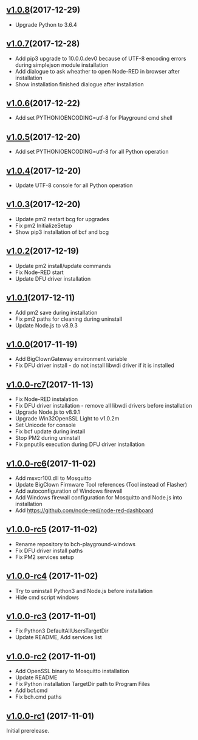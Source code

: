 ## [v1.0.8](https://github.com/bigclownlabs/bch-playground-windows/releases/tag/v1.0.8)(2017-12-29)

  * Upgrade Python to 3.6.4
  
  ## [v1.0.7](https://github.com/bigclownlabs/bch-playground-windows/releases/tag/v1.0.7)(2017-12-28)

  * Add pip3 upgrade to 10.0.0.dev0 because of UTF-8 encoding errors during simplejson module installation
  * Add dialogue to ask wheather to open Node-RED in browser after installation
  * Show installation finished dialogue after installation
  
  ## [v1.0.6](https://github.com/bigclownlabs/bch-playground-windows/releases/tag/v1.0.6)(2017-12-22)

  * Add set PYTHONIOENCODING=utf-8 for Playground cmd shell

## [v1.0.5](https://github.com/bigclownlabs/bch-playground-windows/releases/tag/v1.0.5)(2017-12-20)

  * Add set PYTHONIOENCODING=utf-8 for all Python operation

## [v1.0.4](https://github.com/bigclownlabs/bch-playground-windows/releases/tag/v1.0.4)(2017-12-20)

  * Update UTF-8 console for all Python operation

## [v1.0.3](https://github.com/bigclownlabs/bch-playground-windows/releases/tag/v1.0.3)(2017-12-20)

  * Update pm2 restart bcg for upgrades
  * Fix pm2 InitializeSetup
  * Show pip3 installation of bcf and bcg

## [v1.0.2](https://github.com/bigclownlabs/bch-playground-windows/releases/tag/v1.0.2)(2017-12-19)

  * Update pm2 install/update commands
  * Fix Node-RED start
  * Update DFU driver installation

## [v1.0.1](https://github.com/bigclownlabs/bch-playground-windows/releases/tag/v1.0.1)(2017-12-11)

  * Add pm2 save during installation
  * Fix pm2 paths for cleaning during uninstall
  * Update Node.js to v8.9.3

## [v1.0.0](https://github.com/bigclownlabs/bch-playground-windows/releases/tag/v1.0.0)(2017-11-19)

  * Add BigClownGateway environment variable
  * Fix DFU driver install - do not install libwdi driver if it is installed

## [v1.0.0-rc7](https://github.com/bigclownlabs/bch-playground-windows/releases/tag/v1.0.0-rc7)(2017-11-13)

  * Fix Node-RED instalation
  * Fix DFU driver installation - remove all libwdi drivers before installation
  * Upgrade Node.js to v8.9.1
  * Upgrade Win32OpenSSL Light to v1.0.2m
  * Set Unicode for console
  * Fix bcf update during install
  * Stop PM2 during uninstall
  * Fix pnputils execution during DFU driver installation

## [v1.0.0-rc6](https://github.com/bigclownlabs/bch-playground-windows/releases/tag/v1.0.0-rc6)(2017-11-02)

  * Add msvcr100.dll to Mosquitto
  * Update BigClown Firmware Tool references (Tool instead of Flasher)
  * Add autoconfiguration of Windows firewall
  * Add Windows firewall configuration for Mosquitto and Node.js into installation
  * Add https://github.com/node-red/node-red-dashboard

## [v1.0.0-rc5](https://github.com/bigclownlabs/bch-playground-windows/releases/tag/v1.0.0-rc5) (2017-11-02)

  * Rename repository to bch-playground-windows
  * Fix DFU driver install paths
  * Fix PM2 services setup

## [v1.0.0-rc4](https://github.com/bigclownlabs/bch-hub-windows/releases/tag/v1.0.0-rc4) (2017-11-02)

 * Try to uninstall Python3 and Node.js before installation
 * Hide cmd script windows

## [v1.0.0-rc3](https://github.com/bigclownlabs/bch-hub-windows/releases/tag/v1.0.0-rc3) (2017-11-01)

 * Fix Python3 DefaultAllUsersTargetDir
 * Update README, Add services list

## [v1.0.0-rc2](https://github.com/bigclownlabs/bch-hub-windows/releases/tag/v1.0.0-rc2) (2017-11-01)

  * Add OpenSSL binary to Mosquitto installation
  * Update README
  * Fix Python installation TargetDir path to Program Files
  * Add bcf.cmd
  * Fix bch.cmd paths

## [v1.0.0-rc1](https://github.com/bigclownlabs/bch-hub-windows/releases/tag/v1.0.0-rc1) (2017-11-01)

Initial prerelease.
